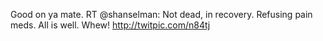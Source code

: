 <!--
id: 225530978
link: http://kevinisom.info/post/225530978/good-on-ya-mate-rt-shanselman-not-dead-in
slug: good-on-ya-mate-rt-shanselman-not-dead-in
date: Wed Oct 28 2009 16:28:32 GMT+1300 (NZDT)
raw: {"blog_name":"kevinisom","id":225530978,"post_url":"http://kevinisom.info/post/225530978/good-on-ya-mate-rt-shanselman-not-dead-in","slug":"good-on-ya-mate-rt-shanselman-not-dead-in","type":"text","date":"2009-10-28 03:28:32 GMT","timestamp":1256700512,"state":"published","format":"html","reblog_key":"oWcqcv0h","tags":[],"short_url":"http://tmblr.co/Zw68YyDSLHY","highlighted":[],"feed_item":"http://twitter.com/kev_nz/statuses/5221067351","from_feed_id":"650289","note_count":0,"title":null,"body":"<p>Good on ya mate. RT @shanselman: Not dead, in recovery. Refusing pain meds. All is well. Whew! <a href=\"http://twitpic.com/n84tj\" target=\"_blank\">http://twitpic.com/n84tj</a></p>"}
publish: 2009-10-028
tags: 
title: null
-->


Good on ya mate. RT @shanselman: Not dead, in recovery. Refusing pain
meds. All is well. Whew! <http://twitpic.com/n84tj>


